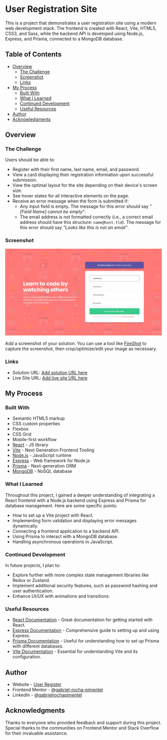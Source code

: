 # User Registration Site

This is a project that demonstrates a user registration site using a modern web development stack. The frontend is created with React, Vite, HTML5, CSS3, and Sass, while the backend API is developed using Node.js, Express, and Prisma, connected to a MongoDB database.

## Table of Contents

- [Overview](#overview)
  - [The Challenge](#the-challenge)
  - [Screenshot](#screenshot)
  - [Links](#links)
- [My Process](#my-process)
  - [Built With](#built-with)
  - [What I Learned](#what-i-learned)
  - [Continued Development](#continued-development)
  - [Useful Resources](#useful-resources)
- [Author](#author)
- [Acknowledgments](#acknowledgments)

## Overview

### The Challenge

Users should be able to:

- Register with their first name, last name, email, and password.
- View a card displaying their registration information upon successful submission.
- View the optimal layout for the site depending on their device's screen size.
- See hover states for all interactive elements on the page.
- Receive an error message when the form is submitted if:
  - Any input field is empty. The message for this error should say *"[Field Name] cannot be empty"*.
  - The email address is not formatted correctly (i.e., a correct email address should have this structure: `name@host.tld`). The message for this error should say *"Looks like this is not an email"*.

### Screenshot

![Screenshot](./design/desktop-design.jpg)

Add a screenshot of your solution. You can use a tool like [FireShot](https://getfireshot.com/) to capture the screenshot, then crop/optimize/edit your image as necessary.

### Links

- Solution URL: [Add solution URL here](https://your-solution-url.com)
- Live Site URL: [Add live site URL here](https://your-live-site-url.com)

## My Process

### Built With

- Semantic HTML5 markup
- CSS custom properties
- Flexbox
- CSS Grid
- Mobile-first workflow
- [React](https://reactjs.org/) - JS library
- [Vite](https://vitejs.dev/) - Next Generation Frontend Tooling
- [Node.js](https://nodejs.org/) - JavaScript runtime
- [Express](https://expressjs.com/) - Web framework for Node.js
- [Prisma](https://www.prisma.io/) - Next-generation ORM
- [MongoDB](https://www.mongodb.com/) - NoSQL database

### What I Learned

Throughout this project, I gained a deeper understanding of integrating a React frontend with a Node.js backend using Express and Prisma for database management. Here are some specific points:

- How to set up a Vite project with React.
- Implementing form validation and displaying error messages dynamically.
- Connecting a frontend application to a backend API.
- Using Prisma to interact with a MongoDB database.
- Handling asynchronous operations in JavaScript.

### Continued Development

In future projects, I plan to:

- Explore further with more complex state management libraries like Redux or Zustand.
- Implement additional security features, such as password hashing and user authentication.
- Enhance UI/UX with animations and transitions.

### Useful Resources

- [React Documentation](https://reactjs.org/docs/getting-started.html) - Great documentation for getting started with React.
- [Express Documentation](https://expressjs.com/en/starter/installing.html) - Comprehensive guide to setting up and using Express.
- [Prisma Documentation](https://www.prisma.io/docs/) - Useful for understanding how to set up Prisma with different databases.
- [Vite Documentation](https://vitejs.dev/guide/) - Essential for understanding Vite and its configuration.

## Author

- Website - [User Register](https://register-dev-users.netlify.app/)
- Frontend Mentor - [@gabriel-rocha-pimentel](https://www.frontendmentor.io/solutions/user-register-q8rSQyb0Yi)
- LinkedIn - [@gabrielrochapimentel](https://www.linkedin.com/in/gabrielrochapimentel/)

## Acknowledgments

Thanks to everyone who provided feedback and support during this project. Special thanks to the communities on Frontend Mentor and Stack Overflow for their invaluable assistance.
